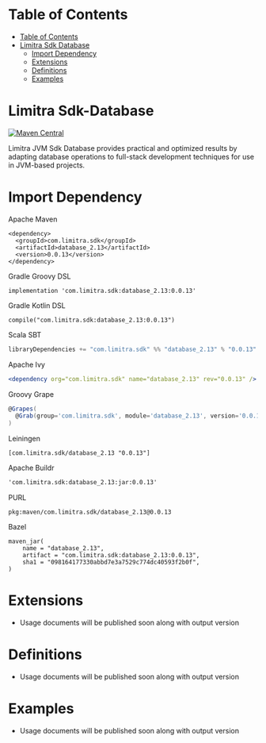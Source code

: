 Table of Contents
=================

- [Table of Contents](#table-of-contents)
- [Limitra Sdk Database](#limitra-sdk-database)
    - [Import Dependency](#import-dependency)
    - [Extensions](#extensions)
    - [Definitions](#definitions)
    - [Examples](#examples)

Limitra Sdk-Database
=======

[![Maven Central](https://img.shields.io/maven-central/v/com.limitra.sdk/database_2.13.svg?label=Maven%20Central)](https://search.maven.org/search?q=g:%22com.limitra.sdk%22%20AND%20a:%22database_2.13%22)

Limitra JVM Sdk Database provides practical and optimized results by adapting database operations to full-stack development techniques for use in JVM-based projects. 

Import Dependency
=================

Apache Maven
````Maven
<dependency>
  <groupId>com.limitra.sdk</groupId>
  <artifactId>database_2.13</artifactId>
  <version>0.0.13</version>
</dependency>
````

Gradle Groovy DSL
````Gradle Groovy DSL
implementation 'com.limitra.sdk:database_2.13:0.0.13'
````

Gradle Kotlin DSL
````Gradle Kotlin DSL
compile("com.limitra.sdk:database_2.13:0.0.13")
````

Scala SBT
````Scala SBT
libraryDependencies += "com.limitra.sdk" %% "database_2.13" % "0.0.13"
````

Apache Ivy
````Apache Ivy
<dependency org="com.limitra.sdk" name="database_2.13" rev="0.0.13" />
````

Groovy Grape
````Groovy Grape
@Grapes(
  @Grab(group='com.limitra.sdk', module='database_2.13', version='0.0.13')
)
````

Leiningen
````Leiningen
[com.limitra.sdk/database_2.13 "0.0.13"]
````

Apache Buildr
````Apache Buildr
'com.limitra.sdk:database_2.13:jar:0.0.13'
````

PURL
````PURL
pkg:maven/com.limitra.sdk/database_2.13@0.0.13
````

Bazel
````Bazel
maven_jar(
    name = "database_2.13",
    artifact = "com.limitra.sdk:database_2.13:0.0.13",
    sha1 = "098164177330abbd7e3a7529c774dc40593f2b0f",
)
````

Extensions
==========

* Usage documents will be published soon along with output version

Definitions
=========

* Usage documents will be published soon along with output version

Examples
========

* Usage documents will be published soon along with output version
